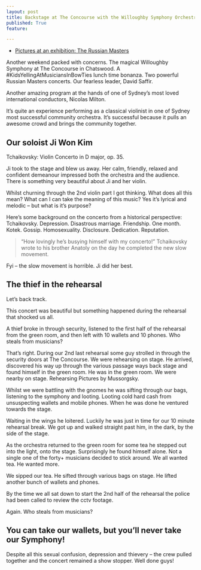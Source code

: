 ```yaml
---
layout: post
title: Backstage at The Concourse with the Willoughby Symphony Orchestra
published: True
feature: 

---
```


*   [Pictures at an exhibition: The Russian Masters](http://www.willoughby.nsw.gov.au/whats-on/willoughby-symphony/season-2014/pictures-at-an-exhibition-the-russian-masters/)

Another weekend packed with concerns. The magical Willoughby Symphony at The Concourse in Chatswood. A #KidsYellingAtMusiciansInBowTies lunch time bonanza. Two powerful Russian Masters concerts. Our fearless leader, David Saffir.

Another amazing program at the hands of one of Sydney’s most loved international conductors, Nicolas Milton.

It’s quite an experience performing as a classical violinist in one of Sydney most successful community orchestra. It’s successful because it pulls an awesome crowd and brings the community together.

## Our soloist Ji Won Kim

Tchaikovsky: Violin Concerto in D major, op. 35.

Ji took to the stage and blew us away. Her calm, friendly, relaxed and confident demeanour impressed both the orchestra and the audience. There is something very beautiful about Ji and her violin.

Whilst churning through the 2nd violin part I got thinking. What does all this mean? What can I can take the meaning of this music? Yes it’s lyrical and melodic – but what is it’s purpose?

Here’s some background on the concerto from a historical perspective: Tchaikovsky. Depression. Disastrous marriage. Friendship. One month. Kotek. Gossip. Homosexuality. Disclosure. Dedication. Reputation.

> “How lovingly he’s busying himself with my concerto!” Tchaikovsky wrote to his brother Anatoly on the day he completed the new slow movement.

Fyi – the slow movement is horrible. Ji did her best.

## The thief in the rehearsal

Let’s back track.

This concert was beautiful but something happened during the rehearsal that shocked us all.

A thief broke in through security, listened to the first half of the rehearsal from the green room, and then left with 10 wallets and 10 phones. Who steals from musicians?

That’s right. During our 2nd last rehearsal some guy strolled in through the security doors at The Concourse. We were rehearsing on stage. He arrived, discovered his way up through the various passage ways back stage and found himself in the green room. He was in the green room. We were nearby on stage. Rehearsing Pictures by Mussorgsky.

Whilst we were battling with the gnomes he was sifting through our bags, listening to the symphony and looting. Looting cold hard cash from unsuspecting wallets and mobile phones. When he was done he ventured towards the stage.

Waiting in the wings he loitered. Luckily he was just in time for our 10 minute rehearsal break. We got up and walked straight past him, in the dark, by the side of the stage.

As the orchestra returned to the green room for some tea he stepped out into the light, onto the stage. Surprisingly he found himself alone. Not a single one of the forty+ musicians decided to stick around. We all wanted tea. He wanted more.

We sipped our tea. He sifted through various bags on stage. He lifted another bunch of wallets and phones.

By the time we all sat down to start the 2nd half of the rehearsal the police had been called to review the cctv footage.

Again. Who steals from musicians?

## You can take our wallets, but you’ll never take our Symphony!

Despite all this sexual confusion, depression and thievery – the crew pulled together and the concert remained a show stopper. Well done guys!